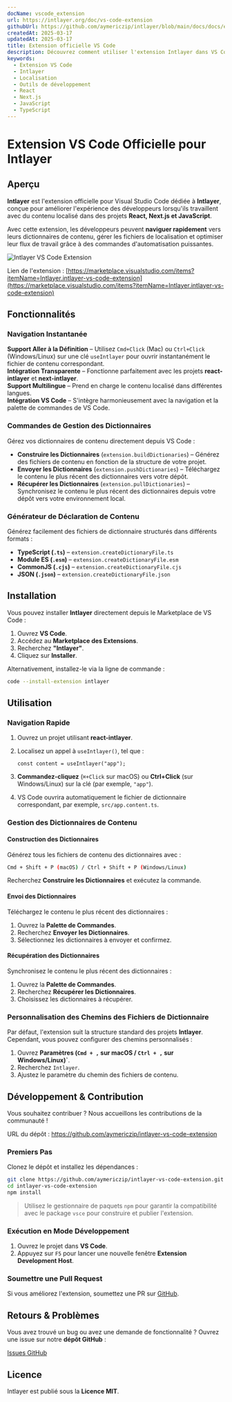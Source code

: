 ```yaml
---
docName: vscode_extension
url: https://intlayer.org/doc/vs-code-extension
githubUrl: https://github.com/aymericzip/intlayer/blob/main/docs/docs/en/vs_code_extension.md
createdAt: 2025-03-17
updatedAt: 2025-03-17
title: Extension officielle VS Code
description: Découvrez comment utiliser l'extension Intlayer dans VS Code pour améliorer votre flux de travail. Naviguez rapidement entre les contenus localisés et gérez vos dictionnaires efficacement.
keywords:
  - Extension VS Code
  - Intlayer
  - Localisation
  - Outils de développement
  - React
  - Next.js
  - JavaScript
  - TypeScript
---
```


# Extension VS Code Officielle pour Intlayer

## Aperçu

**Intlayer** est l'extension officielle pour Visual Studio Code dédiée à **Intlayer**, conçue pour améliorer l'expérience des développeurs lorsqu'ils travaillent avec du contenu localisé dans des projets **React, Next.js et JavaScript**.

Avec cette extension, les développeurs peuvent **naviguer rapidement** vers leurs dictionnaires de contenu, gérer les fichiers de localisation et optimiser leur flux de travail grâce à des commandes d'automatisation puissantes.

![Intlayer VS Code Extension](https://github.com/aymericzip/intlayer/blob/main/docs/assets/vs_code_extension_demo.gif)

Lien de l'extension : [https://marketplace.visualstudio.com/items?itemName=Intlayer.intlayer-vs-code-extension](https://marketplace.visualstudio.com/items?itemName=Intlayer.intlayer-vs-code-extension)

## Fonctionnalités

### Navigation Instantanée

**Support Aller à la Définition** – Utilisez `Cmd+Click` (Mac) ou `Ctrl+Click` (Windows/Linux) sur une clé `useIntlayer` pour ouvrir instantanément le fichier de contenu correspondant.  
**Intégration Transparente** – Fonctionne parfaitement avec les projets **react-intlayer** et **next-intlayer**.  
**Support Multilingue** – Prend en charge le contenu localisé dans différentes langues.  
**Intégration VS Code** – S'intègre harmonieusement avec la navigation et la palette de commandes de VS Code.

### Commandes de Gestion des Dictionnaires

Gérez vos dictionnaires de contenu directement depuis VS Code :

- **Construire les Dictionnaires** (`extension.buildDictionaries`) – Générez des fichiers de contenu en fonction de la structure de votre projet.
- **Envoyer les Dictionnaires** (`extension.pushDictionaries`) – Téléchargez le contenu le plus récent des dictionnaires vers votre dépôt.
- **Récupérer les Dictionnaires** (`extension.pullDictionaries`) – Synchronisez le contenu le plus récent des dictionnaires depuis votre dépôt vers votre environnement local.

### Générateur de Déclaration de Contenu

Générez facilement des fichiers de dictionnaire structurés dans différents formats :

- **TypeScript (`.ts`)** – `extension.createDictionaryFile.ts`
- **Module ES (`.esm`)** – `extension.createDictionaryFile.esm`
- **CommonJS (`.cjs`)** – `extension.createDictionaryFile.cjs`
- **JSON (`.json`)** – `extension.createDictionaryFile.json`

## Installation

Vous pouvez installer **Intlayer** directement depuis le Marketplace de VS Code :

1. Ouvrez **VS Code**.
2. Accédez au **Marketplace des Extensions**.
3. Recherchez **"Intlayer"**.
4. Cliquez sur **Installer**.

Alternativement, installez-le via la ligne de commande :

```sh
code --install-extension intlayer
```

## Utilisation

### Navigation Rapide

1. Ouvrez un projet utilisant **react-intlayer**.
2. Localisez un appel à `useIntlayer()`, tel que :

   ```tsx
   const content = useIntlayer("app");
   ```

3. **Commandez-cliquez** (`⌘+Click` sur macOS) ou **Ctrl+Click** (sur Windows/Linux) sur la clé (par exemple, `"app"`).
4. VS Code ouvrira automatiquement le fichier de dictionnaire correspondant, par exemple, `src/app.content.ts`.

### Gestion des Dictionnaires de Contenu

#### Construction des Dictionnaires

Générez tous les fichiers de contenu des dictionnaires avec :

```sh
Cmd + Shift + P (macOS) / Ctrl + Shift + P (Windows/Linux)
```

Recherchez **Construire les Dictionnaires** et exécutez la commande.

#### Envoi des Dictionnaires

Téléchargez le contenu le plus récent des dictionnaires :

1. Ouvrez la **Palette de Commandes**.
2. Recherchez **Envoyer les Dictionnaires**.
3. Sélectionnez les dictionnaires à envoyer et confirmez.

#### Récupération des Dictionnaires

Synchronisez le contenu le plus récent des dictionnaires :

1. Ouvrez la **Palette de Commandes**.
2. Recherchez **Récupérer les Dictionnaires**.
3. Choisissez les dictionnaires à récupérer.

### Personnalisation des Chemins des Fichiers de Dictionnaire

Par défaut, l'extension suit la structure standard des projets **Intlayer**. Cependant, vous pouvez configurer des chemins personnalisés :

1. Ouvrez **Paramètres (`Cmd + ,` sur macOS / `Ctrl + ,` sur Windows/Linux)`**.
2. Recherchez `Intlayer`.
3. Ajustez le paramètre du chemin des fichiers de contenu.

## Développement & Contribution

Vous souhaitez contribuer ? Nous accueillons les contributions de la communauté !

URL du dépôt : https://github.com/aymericzip/intlayer-vs-code-extension

### Premiers Pas

Clonez le dépôt et installez les dépendances :

```sh
git clone https://github.com/aymericzip/intlayer-vs-code-extension.git
cd intlayer-vs-code-extension
npm install
```

> Utilisez le gestionnaire de paquets `npm` pour garantir la compatibilité avec le package `vsce` pour construire et publier l'extension.

### Exécution en Mode Développement

1. Ouvrez le projet dans **VS Code**.
2. Appuyez sur `F5` pour lancer une nouvelle fenêtre **Extension Development Host**.

### Soumettre une Pull Request

Si vous améliorez l'extension, soumettez une PR sur [GitHub](https://github.com/aymericzip/intlayer-vs-code-extension).

## Retours & Problèmes

Vous avez trouvé un bug ou avez une demande de fonctionnalité ? Ouvrez une issue sur notre **dépôt GitHub** :

[Issues GitHub](https://github.com/aymericzip/intlayer-vs-code-extension/issues)

## Licence

Intlayer est publié sous la **Licence MIT**.

